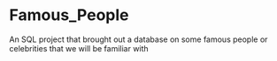 # Famous_People
An SQL project that brought out a database on some famous people or celebrities that we will be familiar with

